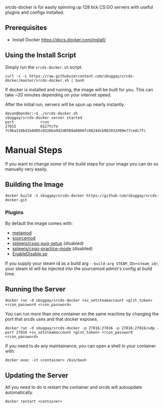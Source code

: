 srcds-docker is for easily spinning up 128 tick CS:GO servers with useful plugins and configs installed.

## Prerequisites

- Install Docker https://docs.docker.com/install/

## Using the Install Script

Simply run the `srcds-docker.sh` script.

```
curl -s -L https://raw.githubusercontent.com/sbuggay/srcds-docker/master/srcds-docker.sh | bash
```

If docker is installed and running, the image will be built for you. This can take ~20 minutes depending on your internet speed.

After the initial run, servers will be spun up nearly instantly.

```
devan@bender:~$ ./srcds-docker.sh
sbuggay/srcds-docker server started
port            rcon
27015           8127tcfo
7c9ba318bd1b9d05c0326ba9d2d0509a6860fc8824dcb063932d99e77cedc7fc
```

# Manual Steps

If you want to change some of the build steps for your image you can do so manually very easily.

## Building the Image

```
docker build -t sbuggay/srcds-docker https://github.com/sbuggay/srcds-docker.git
```

### Plugins

By default the image comes with:

- [metamod](https://www.sourcemm.net/)
- [sourcemod](https://www.sourcemod.net/)
- [splewis/csgo-pug-setup](https://github.com/splewis/csgo-pug-setup) (disabled)
- [splewis/csgo-practice-mode](https://github.com/splewis/csgo-practice-mode) (disabled)
- [EnableDisable.sp](https://forums.alliedmods.net/showthread.php?p=1682844)

If you supply your steam id as a build arg `--build-arg STEAM_ID=<steam_id>`, your steam id will be injected into the sourcemod admin's config at build time.

## Running the Server

```
docker run -d sbuggay/srcds-docker +sv_setsteamaccount <glst_token> +rcon_password <rcon_password>
```

You can run more than one container on the same machine by changing the port that srcds uses and that docker exposes.

```
docker run -d sbuggay/srcds-docker -p 27016:27016 -p 27016:27016/udp -port 27016 +sv_setsteamaccount <glst_token> +rcon_password <rcon_password> 
```

If you need to do any maintainance, you can open a shell in your container with:

```
docker exec -it <container> /bin/bash
```

## Updating the Server

All you need to do is restart the container and srcds will autoupdate automatically.

```
docker restart <container>
```
